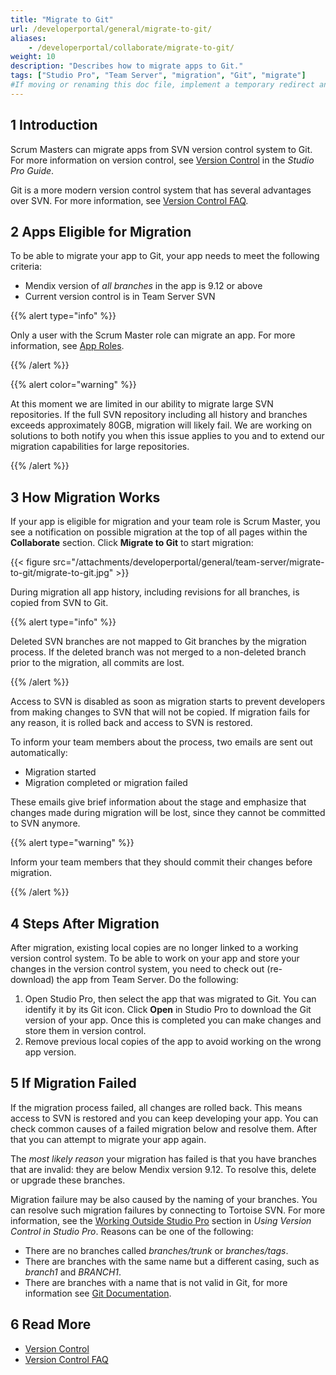 ```yaml
---
title: "Migrate to Git"
url: /developerportal/general/migrate-to-git/
aliases:
    - /developerportal/collaborate/migrate-to-git/
weight: 10
description: "Describes how to migrate apps to Git."
tags: ["Studio Pro", "Team Server", "migration", "Git", "migrate"]
#If moving or renaming this doc file, implement a temporary redirect and let the respective team know they should update the URL in the product. See Mapping to Products for more details. 
---
```


## 1 Introduction

Scrum Masters can migrate apps from SVN version control system to Git. For more information on version control, see [Version Control](/refguide/version-control/) in the *Studio Pro Guide*. 

Git is a more modern version control system that has several advantages over SVN. For more information, see [Version Control FAQ](/refguide/version-control-faq/).

## 2 Apps Eligible for Migration

To be able to migrate your app to Git, your app needs to meet the following criteria:

* Mendix version of *all branches* in the app is 9.12 or above
* Current version control is in Team Server SVN

{{% alert type="info" %}}

Only a user with the Scrum Master role can migrate an app. For more information, see [App Roles](/developerportal/general/app-roles/). 

{{% /alert %}}

{{% alert color="warning" %}}

At this moment we are limited in our ability to migrate large SVN repositories. If the full SVN repository including all history and branches exceeds approximately 80GB, migration will likely fail. We are working on solutions to both notify you when this issue applies to you and to extend our migration capabilities for large repositories.

{{% /alert %}}

## 3 How Migration Works

If your app is eligible for migration and your team role is Scrum Master, you see a notification on possible migration at the top of all pages within the **Collaborate** section. Click **Migrate to Git** to start migration:

{{< figure src="/attachments/developerportal/general/team-server/migrate-to-git/migrate-to-git.jpg" >}}

During migration all app history, including revisions for all branches, is copied from SVN to Git. 

{{% alert type="info" %}}

Deleted SVN branches are not mapped to Git branches by the migration process. If the deleted branch was not merged to a non-deleted branch prior to the migration, all commits are lost.

{{% /alert %}}

Access to SVN is disabled as soon as migration starts to prevent developers from making changes to SVN that will not be copied. If migration fails for any reason, it is rolled back and access to SVN is restored.

To inform your team members about the process, two emails are sent out automatically:

* Migration started
* Migration completed or migration failed

These emails give brief information about the stage and emphasize that changes made during migration will be lost, since they cannot be committed to SVN anymore.

{{% alert type="warning" %}}

Inform your team members that they should commit their changes before migration.

{{% /alert %}}

## 4 Steps After Migration

After migration, existing local copies are no longer linked to a working version control system. To be able to work on your app and store your changes in the version control system, you need to check out (re-download) the app from Team Server. Do the following:

1. Open Studio Pro, then select the app that was migrated to Git. You can identify it by its Git icon. Click **Open** in Studio Pro to download the Git version of your app. Once this is completed you can make changes and store them in version control.
1. Remove previous local copies of the app to avoid working on the wrong app version.

## 5 If Migration Failed

If the migration process failed, all changes are rolled back. This means access to SVN is restored and you can keep developing your app.
You can check common causes of a failed migration below and resolve them. After that you can attempt to migrate your app again.

The *most likely reason* your migration has failed is that you have branches that are invalid: they are below Mendix version 9.12. To resolve this, delete or upgrade these branches. 

Migration failure may be also caused by the naming of your branches. You can resolve such migration failures by connecting to Tortoise SVN. For more information, see the [Working Outside Studio Pro](/refguide/using-version-control-in-studio-pro/#working-outside-studio-pro) section in *Using Version Control in Studio Pro*. Reasons can be one of the following:

* There are no branches called *branches/trunk* or *branches/tags*.
* There are branches with the same name but a different casing, such as *branch1* and *BRANCH1*.
* There are branches with a name that is not valid in Git, for more information see [Git Documentation](https://git-scm.com/docs/git-check-ref-format).

## 6 Read More

* [Version Control](/refguide/version-control/)
* [Version Control FAQ](/refguide/version-control-faq/)

